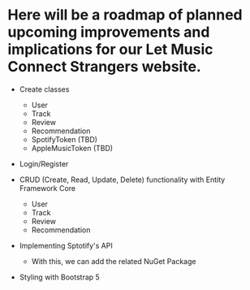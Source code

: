 # Here will be a roadmap of planned upcoming improvements and implications for our Let Music Connect Strangers website. 

- Create classes
   - User
   - Track
   - Review
   - Recommendation
   - SpotifyToken (TBD)
   - AppleMusicToken (TBD)
     
- Login/Register
- CRUD (Create, Read, Update, Delete) functionality with Entity Framework Core
    - User
    - Track
    - Review
    - Recommendation
      
- Implementing Sptotify's API
    - With this, we can add the related NuGet Package
- Styling with Bootstrap 5



